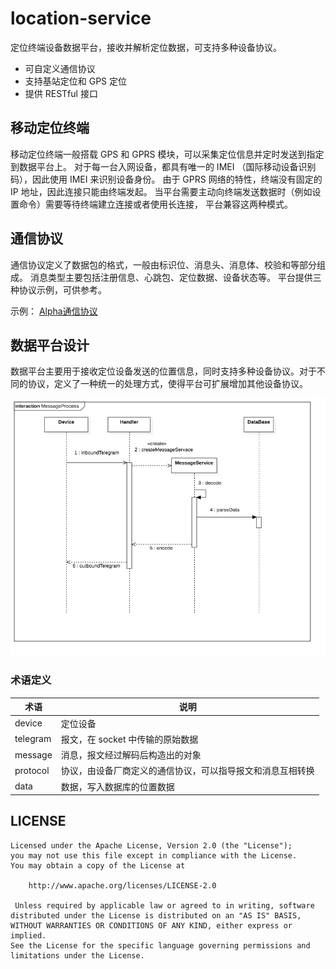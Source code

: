  location-service
 ====
 定位终端设备数据平台，接收并解析定位数据，可支持多种设备协议。
 
 - 可自定义通信协议
 - 支持基站定位和 GPS 定位
 - 提供 RESTful 接口
 
 移动定位终端  
 -------  
 移动定位终端一般搭载 GPS 和 GPRS 模块，可以采集定位信息并定时发送到指定到数据平台上。
 对于每一台入网设备，都具有唯一的 IMEI （国际移动设备识别码），因此使用 IMEI 来识别设备身份。
 由于 GPRS 网络的特性，终端没有固定的 IP 地址，因此连接只能由终端发起。
 当平台需要主动向终端发送数据时（例如设置命令）需要等待终端建立连接或者使用长连接，
 平台兼容这两种模式。
 
 通信协议  
 -------  
 通信协议定义了数据包的格式，一般由标识位、消息头、消息体、校验和等部分组成。
 消息类型主要包括注册信息、心跳包、定位数据、设备状态等。
 平台提供三种协议示例，可供参考。
 
 示例：  [Alpha通信协议](https://github.com/P01son6415/location-service/blob/master/doc/AlphaProtocol.md)
 
 
 ## 数据平台设计
 数据平台主要用于接收定位设备发送的位置信息，同时支持多种设备协议。对于不同的协议，定义了一种统一的处理方式，使得平台可扩展增加其他设备协议。
 
 ![MessageProcess](https://github.com/P01son6415/location-service/blob/master/doc/img/MessageProcess.jpg)
 
 ### 术语定义
 |术语|说明|
 |---|---|
 |device|定位设备|
 |telegram|报文，在 socket 中传输的原始数据|
 |message|消息，报文经过解码后构造出的对象|
 |protocol|协议，由设备厂商定义的通信协议，可以指导报文和消息互相转换|
 |data|数据，写入数据库的位置数据|

  
 LICENSE
 -------  
    Licensed under the Apache License, Version 2.0 (the "License");
    you may not use this file except in compliance with the License.
    You may obtain a copy of the License at
 
        http://www.apache.org/licenses/LICENSE-2.0
 
     Unless required by applicable law or agreed to in writing, software
    distributed under the License is distributed on an "AS IS" BASIS,
    WITHOUT WARRANTIES OR CONDITIONS OF ANY KIND, either express or implied.
    See the License for the specific language governing permissions and
    limitations under the License.
